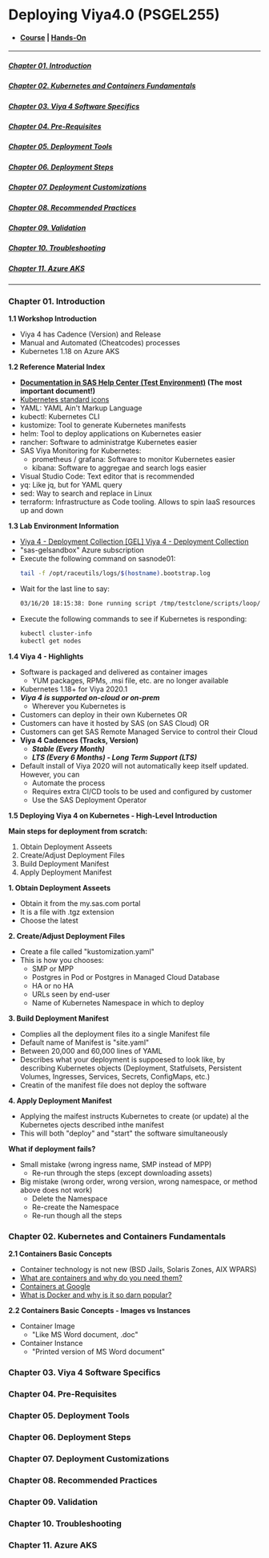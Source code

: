 # Deploying Viya4.0 (PSGEL255)
- #### [Course](https://eduvle.sas.com/course/view.php?id=1968) | [Hands-On](https://gitlab.sas.com/GEL/workshops/PSGEL255-deploying-viya-4.0.1-on-kubernetes)

---

##### [Chapter 01. Introduction](#Ch01)
##### [Chapter 02. Kubernetes and Containers Fundamentals](#Ch02)
##### [Chapter 03. Viya 4 Software Specifics](#Ch03)
##### [Chapter 04. Pre-Requisites](#Ch04)
##### [Chapter 05. Deployment Tools](#Ch05)
##### [Chapter 06. Deployment Steps](#Ch06)
##### [Chapter 07. Deployment Customizations](#Ch07)
##### [Chapter 08. Recommended Practices](#Ch08)
##### [Chapter 09. Validation](#Ch09)
##### [Chapter 10. Troubleshooting](#Ch10)
##### [Chapter 11. Azure AKS](#Ch11)

---

### Chapter 01. Introduction <a name='Ch01'></a>
**1.1 Workshop Introduction**
- Viya 4 has Cadence (Version) and Release
- Manual and Automated (Cheatcodes) processes
- Kubernetes 1.18 on Azure AKS

**1.2 Reference Material Index**
- **[Documentation in SAS Help Center (Test Environment)](http://pubsweb.na.sas.com/eds2/edittest/DraftDocHub.html) (The most important document!)**
- [Kubernetes standard icons](https://github.com/kubernetes/community/tree/master/icons)
- YAML: YAML Ain't Markup Language
- kubectl: Kubernetes CLI
- kustomize: Tool to generate Kubernetes manifests
- helm: Tool to deploy applications on Kubernetes easier
- rancher: Software to administratge Kubernetes easier
- SAS Viya Monitoring for Kubernetes:
  - prometheus / grafana: Software to monitor Kubernetes easier
  - kibana: Software to aggregae and search logs easier
- Visual Studio Code: Text editor that is recommended
- yq: Like jq, but for YAML query
- sed: Way to search and replace in Linux
- terraform: Infrastructure as Code tooling. Allows to spin IaaS resources up and down

**1.3 Lab Environment Information**
- [Viya 4 - Deployment Collection [GEL] Viya 4 - Deployment Collection](http://race.exnet.sas.com/Reservations?action=new&imageId=220997&imageKind=C&comment=C1%20-%20Viya%204%20Deployment%20-%205-Machine%20K8s%20Cluster&purpose=PST&sso=PSGEL255&schedtype=SchedTrainEDU&startDate=now&endDateLength=0&discardonterminate=y) 
- "sas-gelsandbox" Azure subscription
- Execute the following command on sasnode01:
  ```bash
  tail -f /opt/raceutils/logs/$(hostname).bootstrap.log
  ```
- Wait for the last line to say:
  ```bash
  03/16/20 18:15:38: Done running script /tmp/testclone/scripts/loop/GEL.99.TheEnd.sh
  ```
- Execute the following commands to see if Kubernetes is responding:
  ```bash
  kubectl cluster-info
  kubectl get nodes 
  ```
  
**1.4 Viya 4 - Highlights**
- Software is packaged and delivered as container images
  - YUM packages, RPMs, .msi file, etc. are no longer available
- Kubernetes 1.18+ for Viya 2020.1
- ***Viya 4 is supported on-cloud or on-prem***
  - Wherever you Kubernetes is
- Customers can deploy in their own Kubernetes OR
- Customers can have it hosted by SAS (on SAS Cloud) OR
- Customers can get SAS Remote Managed Service to control their Cloud
- **Viya 4 Cadences (Tracks, Version)**
  - ***Stable (Every Month)***
  - ***LTS (Every 6 Months) - Long Term Support (LTS)***
- Default install of Viya 2020 will not automatically keep itself updated. However, you can
  - Automate the process
  - Requires extra CI/CD tools to be used and configured by customer
  - Use the SAS Deployment Operator

**1.5 Deploying Viya 4 on Kubernetes - High-Level Introduction**

**Main steps for deployment from scratch:**
  1. Obtain Deployment Asseets
  2. Create/Adjust Deployment Files
  3. Build Deployment Manifest
  4. Apply Deployment Manifest

**1. Obtain Deployment Asseets**
  - Obtain it from the my.sas.com portal
  - It is a file with .tgz extension
  - Choose the latest

**2. Create/Adjust Deployment Files**
  - Create a file called "kustomization.yaml"
  - This is how you chooses:
    - SMP or MPP
    - Postgres in Pod or Postgres in Managed Cloud Database
    - HA or no HA
    - URLs seen by end-user
    - Name of Kubernetes Namespace in which to deploy

**3. Build Deployment Manifest**
  - Complies all the deployment files ito a single Manifest file
  - Default name of Manifest is "site.yaml"
  - Between 20,000 and 60,000 lines of YAML
  - Describes what your deployment is suppoesed to look like, by describing Kubernetes objects (Deployment, Statfulsets, Persistent Volumes, Ingresses, Services, Secrets, ConfigMaps, etc.)
  - Creatin of the manifest file does not deploy the software
 
**4. Apply Deployment Manifest**
- Applying the maifest instructs Kubernetes to create (or update) al the Kubernetes ojects described inthe manifest
- This will both "deploy" and "start" the software simultaneously

**What if deployment fails?**
- Small mistake (wrong ingress name, SMP instead of MPP)
  - Re-run through the steps (except downloading assets)
- Big mistake (wrong order, wrong version, wrong namespace, or method above does not work)
  - Delete the Namespace
  - Re-create the Namespace
  - Re-run though all the steps

### Chapter 02. Kubernetes and Containers Fundamentals <a name='Ch02'></a>
**2.1 Containers Basic Concepts**
- Container technology is not new (BSD Jails, Solaris Zones, AIX WPARS)
- [What are containers and why do you need them?](https://www.cio.com/article/2924995/what-are-containers-and-why-do-you-need-them.html)
- [Containers at Google](https://cloud.google.com/containers/)
- [What is Docker and why is it so darn popular?](https://www.zdnet.com/article/what-is-docker-and-why-is-it-so-darn-popular/)

**2.2 Containers Basic Concepts - Images vs Instances**
- Container Image
  - "Like MS Word document, .doc"
- Container Instance
  - "Printed version of MS Word document"

### Chapter 03. Viya 4 Software Specifics <a name='Ch03'></a>
### Chapter 04. Pre-Requisites <a name='Ch04'></a>
### Chapter 05. Deployment Tools <a name='Ch05'></a>
### Chapter 06. Deployment Steps <a name='Ch06'></a>
### Chapter 07. Deployment Customizations <a name='Ch07'></a>
### Chapter 08. Recommended Practices <a name='Ch08'></a>
### Chapter 09. Validation <a name='Ch09'></a>
### Chapter 10. Troubleshooting <a name='Ch10'></a>
### Chapter 11. Azure AKS <a name='Ch11'></a>



